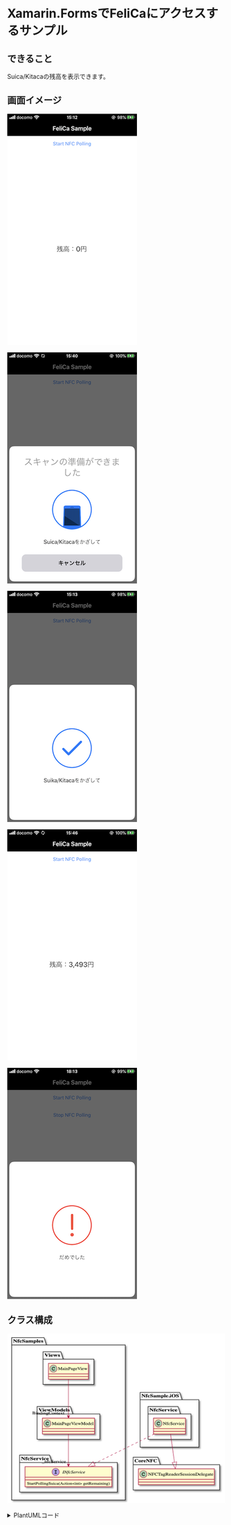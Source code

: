 # Xamarin.FormsでFeliCaにアクセスするサンプル

## できること

Suica/Kitacaの残高を表示できます。

## 画面イメージ

![起動直後](Images/001.png)

![スキャン待ち](Images/002.png)

![NFC検知](Images/003.png)

![残高表示](Images/004.png)

![失敗時](Images/005.png)

## クラス構成

![クラス図](Images/ClassDiagram.png)

<details>
<summary>PlantUMLコード</summary>

```plantuml

namespace NfcSamples  {

    namespace Views{
        class MainPageView
    }

    namespace ViewModels{
        class MainPageViewModel
    }

    NfcSamples.Views.MainPageView --> "BindingContext" NfcSamples.ViewModels.MainPageViewModel

    namespace NfcService{
        interface INfcService{
            StartPollingSuica(Action<int> getRemaining)
        }
    }

    NfcSamples.ViewModels.MainPageViewModel --> "_nfcService" NfcSamples.NfcService.INfcService
}

namespace NfcSample.iOS {

    namespace NfcService{
        class NfcService 

        NfcService --|> CoreNFC.NFCTagReaderSessionDelegate
    }
}

NfcSample.iOS.NfcService.NfcService ..|> NfcSamples.NfcService.INfcService

```

</details>